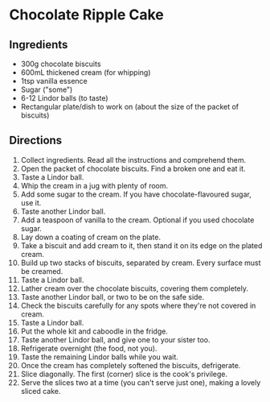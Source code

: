 Chocolate Ripple Cake
=====================

Ingredients
-----------

* 300g chocolate biscuits
* 600mL thickened cream (for whipping)
* 1tsp vanilla essence
* Sugar ("some")
* 6-12 Lindor balls (to taste)
* Rectangular plate/dish to work on (about the size of the packet of biscuits)

Directions
----------

1. Collect ingredients. Read all the instructions and comprehend them.
2. Open the packet of chocolate biscuits. Find a broken one and eat it.
3. Taste a Lindor ball.
4. Whip the cream in a jug with plenty of room.
5. Add some sugar to the cream. If you have chocolate-flavoured sugar, use it.
6. Taste another Lindor ball.
7. Add a teaspoon of vanilla to the cream. Optional if you used chocolate sugar.
8. Lay down a coating of cream on the plate.
9. Take a biscuit and add cream to it, then stand it on its edge on the plated cream.
10. Build up two stacks of biscuits, separated by cream. Every surface must be creamed.
11. Taste a Lindor ball.
12. Lather cream over the chocolate biscuits, covering them completely.
13. Taste another Lindor ball, or two to be on the safe side.
14. Check the biscuits carefully for any spots where they're not covered in cream.
15. Taste a Lindor ball.
16. Put the whole kit and caboodle in the fridge.
17. Taste another Lindor ball, and give one to your sister too.
18. Refrigerate overnight (the food, not you).
19. Taste the remaining Lindor balls while you wait.
20. Once the cream has completely softened the biscuits, defrigerate.
21. Slice diagonally. The first (corner) slice is the cook's privilege.
22. Serve the slices two at a time (you can't serve just one), making a lovely sliced cake.
